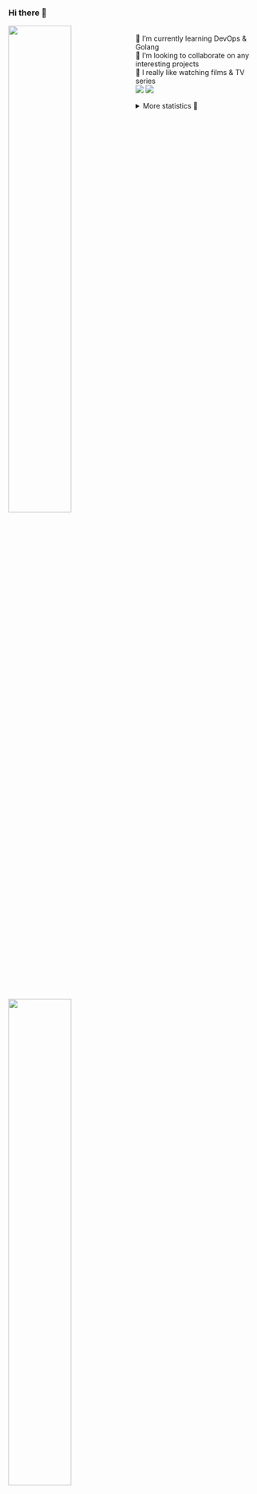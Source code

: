 ### Hi there 👋


[<img align="left" width="50%" src="https://github-readme-stats.vercel.app/api?username=rufusnufus&hide=issues&show_icons=true&count_private=true&theme=transparent&title_color=FF6F40&text_color=FBF9F8&icon_color=F48242&hide_border=true&hide_title=true#gh-dark-mode-only">](https://metrics.lecoq.io/rufusnufus#gh-dark-mode-only)
[<img align="left" width="50%" src="https://github-readme-stats.vercel.app/api?username=rufusnufus&hide=issues&show_icons=true&count_private=true&theme=transparent&title_color=FF6533&text_color=4D4644&icon_color=FF8038&hide_border=true&hide_title=true#gh-light-mode-only">](https://metrics.lecoq.io/rufusnufus#gh-light-mode-only)

<p>
  <br>
  🌱 I’m currently learning DevOps & Golang</br>
  👯 I’m looking to collaborate on any interesting projects</br>
  🎥 I really like watching films & TV series</br>
  <a href="https://linkedin.com/in/rufusnufus"><img src="https://img.shields.io/badge/linkedin-0077B5.svg?style=for-the-badge&logo=linkedin&logoColor=white"/></a>
  <a href="https://t.me/rufusnufus"><img src="https://img.shields.io/badge/-telegram-black?style=for-the-badge&color=blue&logo=telegram"/></a>
</p>

<p text-align="left">
<details>
  <summary>More statistics 👀</summary><br/>

<!--START_SECTION:waka-->
![Code Time](http://img.shields.io/badge/Code%20Time-191%20hrs%2035%20mins-blue)

![Profile Views](http://img.shields.io/badge/Profile%20Views-1-blue)

**I'm an Early 🐤** 

```text
🌞 Morning                4920 commits        ██████░░░░░░░░░░░░░░░░░░░   22.37 % 
🌆 Daytime                12665 commits       ██████████████░░░░░░░░░░░   57.59 % 
🌃 Evening                3745 commits        ████░░░░░░░░░░░░░░░░░░░░░   17.03 % 
🌙 Night                  662 commits         █░░░░░░░░░░░░░░░░░░░░░░░░   03.01 % 
```
📅 **I'm Most Productive on Monday** 

```text
Monday                   4645 commits        █████░░░░░░░░░░░░░░░░░░░░   21.12 % 
Tuesday                  4119 commits        █████░░░░░░░░░░░░░░░░░░░░   18.73 % 
Wednesday                4420 commits        █████░░░░░░░░░░░░░░░░░░░░   20.10 % 
Thursday                 3433 commits        ████░░░░░░░░░░░░░░░░░░░░░   15.61 % 
Friday                   3986 commits        █████░░░░░░░░░░░░░░░░░░░░   18.12 % 
Saturday                 532 commits         █░░░░░░░░░░░░░░░░░░░░░░░░   02.42 % 
Sunday                   857 commits         █░░░░░░░░░░░░░░░░░░░░░░░░   03.90 % 
```


📊 **This Week I Spent My Time On** 

```text
💬 Programming Languages: 
Other                    5 hrs 16 mins       ███████████░░░░░░░░░░░░░░   45.04 % 
YAML                     4 hrs 19 mins       █████████░░░░░░░░░░░░░░░░   36.94 % 
HCL                      1 hr 25 mins        ███░░░░░░░░░░░░░░░░░░░░░░   12.19 % 
JavaScript               38 mins             █░░░░░░░░░░░░░░░░░░░░░░░░   05.48 % 
Markdown                 1 min               ░░░░░░░░░░░░░░░░░░░░░░░░░   00.28 % 

🔥 Editors: 
VS Code                  7 hrs 21 mins       ████████████████░░░░░░░░░   62.97 % 
iTerm2                   4 hrs 19 mins       █████████░░░░░░░░░░░░░░░░   37.03 % 
```

**I Mostly Code in Java** 

```text
Java                     37 repos            ██████░░░░░░░░░░░░░░░░░░░   24.18 % 
Python                   20 repos            ███░░░░░░░░░░░░░░░░░░░░░░   13.07 % 
Smarty                   15 repos            ██░░░░░░░░░░░░░░░░░░░░░░░   09.80 % 
HTML                     5 repos             █░░░░░░░░░░░░░░░░░░░░░░░░   03.27 % 
Mustache                 3 repos             ░░░░░░░░░░░░░░░░░░░░░░░░░   01.96 % 
```




 Last Updated on 05/04/2023 00:52:41 UTC
<!--END_SECTION:waka-->

</details>
</p>
